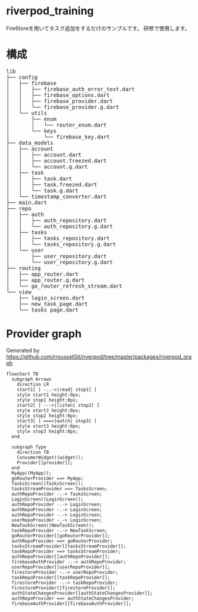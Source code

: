 # riverpod_training
FireStoreを用いてタスク追加をするだけのサンプルです。
研修で使用します。


# 構成
<pre>
lib
├── config
│   ├── firebase
│   │   ├── firebase_auth_error_text.dart
│   │   ├── firebase_options.dart
│   │   ├── firebase_provider.dart
│   │   └── firebase_provider.g.dart
│   └── utils
│       ├── enum
│       │   └── router_enum.dart
│       └── keys
│           └── firebase_key.dart
├── data_models
│   ├── account
│   │   ├── account.dart
│   │   ├── account.freezed.dart
│   │   └── account.g.dart
│   ├── task
│   │   ├── task.dart
│   │   ├── task.freezed.dart
│   │   └── task.g.dart
│   └── timestamp_converter.dart
├── main.dart
├── repo
│   ├── auth
│   │   ├── auth_repository.dart
│   │   └── auth_repository.g.dart
│   ├── tasks
│   │   ├── tasks_repository.dart
│   │   └── tasks_repository.g.dart
│   └── user
│       ├── user_repository.dart
│       └── user_repository.g.dart
├── routing
│   ├── app_router.dart
│   ├── app_router.g.dart
│   └── go_router_refresh_stream.dart
└── view
    ├── login_screen.dart
    ├── new_task_page.dart
    └── tasks_page.dart
</pre>


# Provider graph

Generated by https://github.com/rrousselGit/riverpod/tree/master/packages/riverpod_graph

```mermaid
flowchart TB
  subgraph Arrows
    direction LR
    start1[ ] -..->|read| stop1[ ]
    style start1 height:0px;
    style stop1 height:0px;
    start2[ ] --->|listen| stop2[ ]
    style start2 height:0px;
    style stop2 height:0px; 
    start3[ ] ===>|watch| stop3[ ]
    style start3 height:0px;
    style stop3 height:0px; 
  end

  subgraph Type
    direction TB
    ConsumerWidget((widget));
    Provider[[provider]];
  end
  MyApp((MyApp));
  goRouterProvider ==> MyApp;
  TasksScreen((TasksScreen));
  tasksStreamProvider ==> TasksScreen;
  authRepoProvider -.-> TasksScreen;
  LoginScreen((LoginScreen));
  authRepoProvider -.-> LoginScreen;
  authRepoProvider -.-> LoginScreen;
  authRepoProvider -.-> LoginScreen;
  userRepoProvider -.-> LoginScreen;
  NewTaskScreen((NewTaskScreen));
  taskRepoProvider -.-> NewTaskScreen;
  goRouterProvider[[goRouterProvider]];
  authRepoProvider ==> goRouterProvider;
  tasksStreamProvider[[tasksStreamProvider]];
  taskRepoProvider ==> tasksStreamProvider;
  authRepoProvider[[authRepoProvider]];
  firebaseAuthProvider -.-> authRepoProvider;
  userRepoProvider[[userRepoProvider]];
  firestoreProvider -.-> userRepoProvider;
  taskRepoProvider[[taskRepoProvider]];
  firestoreProvider -.-> taskRepoProvider;
  firestoreProvider[[firestoreProvider]];
  authStateChangesProvider[[authStateChangesProvider]];
  authRepoProvider ==> authStateChangesProvider;
  firebaseAuthProvider[[firebaseAuthProvider]];
```